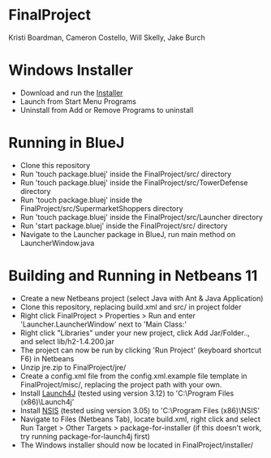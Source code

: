 # FinalProject
Kristi Boardman, Cameron Costello, Will Skelly, Jake Burch

# Windows Installer
* Download and run the [Installer](https://github.com/kristilb1999/FinalProject/releases/download/v0.1.0-alpha/FinalProject-Installer.exe "FinalProject-Installer.exe")
* Launch from Start Menu Programs
* Uninstall from Add or Remove Programs to uninstall

# Running in BlueJ
* Clone this repository
* Run 'touch package.bluej' inside the FinalProject/src/ directory
* Run 'touch package.bluej' inside the FinalProject/src/TowerDefense directory
* Run 'touch package.bluej' inside the FinalProject/src/SupermarketShoppers directory
* Run 'touch package.bluej' inside the FinalProject/src/Launcher directory
* Run 'start package.bluej' inside the FinalProject/src/ directory
* Navigate to the Launcher package in BlueJ, run main method on LauncherWindow.java

# Building and Running in Netbeans 11
* Create a new Netbeans project (select Java with Ant & Java Application)
* Clone this repository, replacing build.xml and src/ in project folder
* Right click FinalProject > Properties > Run and enter 'Launcher.LauncherWindow' next to 'Main Class:'
* Right click "Libraries" under your new project, click Add Jar/Folder.., and select lib/h2-1.4.200.jar 
* The project can now be run by clicking 'Run Project' (keyboard shortcut F6) in Netbeans
* Unzip jre.zip to FinalProject/jre/
* Create a config.xml file from the config.xml.example file template in FinalProject/misc/, replacing the project path with your own.
* Install [Launch4J](http://launch4j.sourceforge.net/) (tested using version 3.12) to 'C:\Program Files (x86)\Launch4j'
* Install [NSIS](https://nsis.sourceforge.io/Main_Page) (tested using version 3.05) to 'C:\Program Files (x86)\NSIS'
* Navigate to Files (Netbeans Tab), locate build.xml, right click and select Run Target > Other Targets > package-for-installer (if this doesn't work, try running package-for-launch4j first)
* The Windows installer should now be located in FinalProject/installer/
